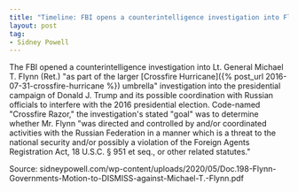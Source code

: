 ```yaml
---
title: "Timeline: FBI opens a counterintelligence investigation into Flynn"
layout: post
tag:
- Sidney Powell
---
```


The FBI opened a counterintelligence investigation into Lt. General Michael T. Flynn (Ret.) "as part of the larger [Crossfire Hurricane]({% post_url 2016-07-31-crossfire-hurricane %}) umbrella" investigation into the presidential campaign of Donald J. Trump and its possible coordination with Russian officials to interfere with the 2016 presidential election. Code-named "Crossfire Razor," the investigation's stated "goal" was to determine whether Mr. Flynn "was directed and controlled by and/or coordinated activities with the Russian Federation in a manner which is a threat to the national security and/or possibly a violation of the Foreign Agents Registration Act, 18 U.S.C. § 951 et seq., or other related statutes."

Source: sidneypowell.com/wp-content/uploads/2020/05/Doc.198-Flynn-Governments-Motion-to-DISMISS-against-Michael-T.-Flynn.pdf
